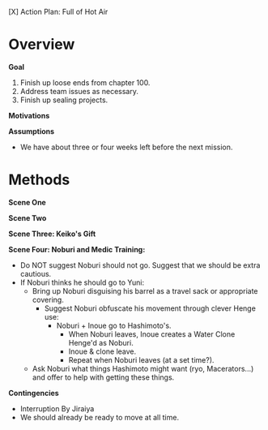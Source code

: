 [X] Action Plan: Full of Hot Air

Overview
===

**Goal**

1. Finish up loose ends from chapter 100.
2. Address team issues as necessary.
3. Finish up sealing projects.

**Motivations**

**Assumptions**

* We have about three or four weeks left before the next mission.

Methods
===

**Scene One**

**Scene Two**

**Scene Three: Keiko's Gift**



**Scene Four: Noburi and Medic Training:**

* Do NOT suggest Noburi should not go. Suggest that we should be extra cautious.
* If Noburi thinks he should go to Yuni:
  * Bring up Noburi disguising his barrel as a travel sack or appropriate covering.
    * Suggest Noburi obfuscate his movement through clever Henge use:
      * Noburi + Inoue go to Hashimoto's.
          * When Noburi leaves, Inoue creates a Water Clone Henge'd as Noburi.
          * Inoue & clone leave.
          * Repeat when Noburi leaves (at a set time?).
  * Ask Noburi what things Hashimoto might want (ryo, Macerators...) and offer to help with getting these things.

**Contingencies**

* Interruption By Jiraiya
 * We should already be ready to move at all time.
 
